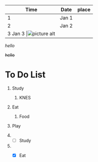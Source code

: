 Time  | Date | place
----- | -----|-------
1  | Jan 1  |
2  |  Jan 2 |
3  Jan 3 \|![picture alt](https://images.unsplash.com/photo-1508921912186-1d1a45ebb3c1?q=80&w=1000&auto=format&fit=crop&ixlib=rb-4.0.3&ixid=M3wxMjA3fDB8MHxzZWFyY2h8Mnx8cGhvdG98ZW58MHx8MHx8fDA%3D)   |

_hello_

~~hello~~

# To Do List #

1. Study
    1. KNES
2. Eat
     1. Food
4. Play

1. - [ ] Study
5. - [x] Eat

